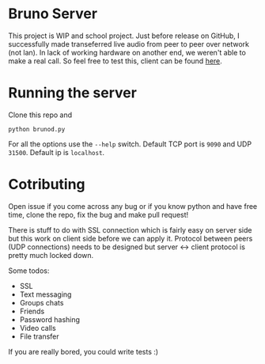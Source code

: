 Bruno Server
============

This project is WIP and school project. Just before release on GitHub, I successfully made
transeferred live audio from peer to peer over network (not lan). In lack of
working hardware on another end, we weren't able to make a real call. So feel
free to test this, client can be found [here](https://github.com/vhakulinen/bruno-client).

Running the server
==================

Clone this repo and

```
python brunod.py
```

For all the options use the `--help` switch. Default TCP port is `9090`
and UDP `31500`. Default ip is `localhost`.

Cotributing
===========

Open issue if you come across any bug or if you know python and have free time,
clone the repo, fix the bug and make pull request!

There is stuff to do with SSL connection which is fairly easy on server
side but this work on client side before we can apply it. Protocol
between peers (UDP connections) needs to be designed but server <-> client protocol
is pretty much locked down.

Some todos:
  * SSL
  * Text messaging
  * Groups chats
  * Friends
  * Password hashing
  * Video calls
  * File transfer

If you are really bored, you could write tests :)
